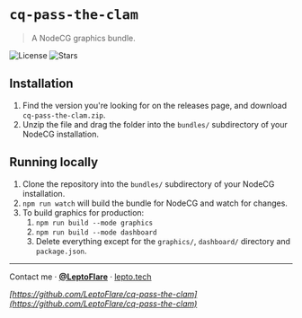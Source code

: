 # `cq-pass-the-clam`
> A NodeCG graphics bundle.

![License][license-shield]
![Stars][stars-shield]

## Installation
1. Find the version you're looking for on the releases page, and download `cq-pass-the-clam.zip`.
1. Unzip the file and drag the folder into the `bundles/` subdirectory of your NodeCG installation.

## Running locally
1. Clone the repository into the `bundles/` subdirectory of your NodeCG installation.
1. `npm run watch` will build the bundle for NodeCG and watch for changes.
1. To build graphics for production:
    1. `npm run build --mode graphics`
    1. `npm run build --mode dashboard`
    1. Delete everything except for the `graphics/`, `dashboard/` directory and `package.json`.

---

Contact me · [**@LeptoFlare**](https://github.com/LeptoFlare) · [lepto.tech](https://lepto.tech)

_[https://github.com/LeptoFlare/cq-pass-the-clam](https://github.com/LeptoFlare/cq-pass-the-clam)_

<!-- markdown links & imgs -->
[stars-shield]: https://img.shields.io/github/stars/LeptoFlare/cq-pass-the-clam.svg?style=social
[license-shield]: https://img.shields.io/github/license/LeptoFlare/cq-pass-the-clam.svg?style=flat
